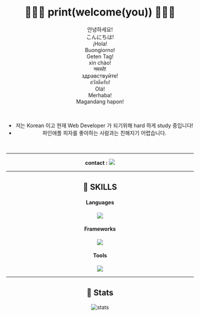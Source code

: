 <div align="center">

# 👋👋👋  print(welcome(you))  👋👋👋
  
안녕하세요!  
こんにちは!  
¡Hola!  
Buongiorno!  
Geten Tag!  
xin chào!  
नमस्ते!  
здравствуйте!  
สวัสดีครับ!  
Olá!  
Merhaba!  
Magandang hapon!  

  
  
  
  
  
<br/>
  
- 저는 Korean 이고 현재 Web Developer 가 되기위해 hard 하게 study 중입니다!
- 파인애플 피자를 좋아하는 사람과는 친해지기 어렵습니다.
<br/>
<hr/>

**contact :** <img src="https://img.shields.io/badge/chchih99@gmail.com-EA4335?style=for-the-badge&logo=Gmail&logoColor=white" />


<hr/>


## 🔎 SKILLS

#### Languages
<img src="https://img.shields.io/badge/JavaScript-323330?style=for-the-badge&logo=javascript&logoColor=F7DF1E" />


#### Frameworks
<img src="https://img.shields.io/badge/React_Native-20232A?style=for-the-badge&logo=react&logoColor=61DAFB" />

#### Tools
<img src="https://img.shields.io/badge/git-F05032?style=for-the-badge&logo=git&logoColor=white">

<hr/>

## 👷 Stats

![stats](https://github-readme-stats-git-masterrstaa-rickstaa.vercel.app/api?username=watchiswatch&&show_icons=true&theme=dark)





</div>





















<!--

<img src="{BadgeURLHere}" />

[![watchiswatch's github stats](https://github-readme-stats.vercel.app/api/top-langs/?username=watchiswatch&show_icons=true&hide_border=true&title_color=004386&icon_color=004386&layout=compact)](https://github.com/watchiswatch)
-->
